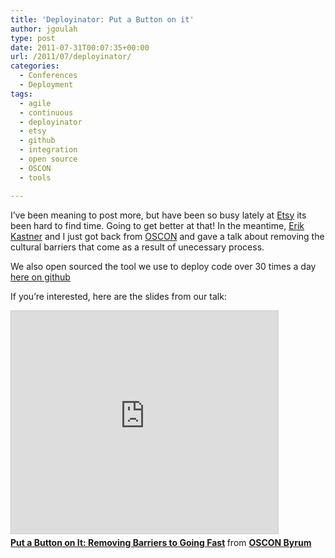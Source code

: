```yaml
---
title: 'Deployinator: Put a Button on it'
author: jgoulah
type: post
date: 2011-07-31T00:07:35+00:00
url: /2011/07/deployinator/
categories:
  - Conferences
  - Deployment
tags:
  - agile
  - continuous
  - deployinator
  - etsy
  - github
  - integration
  - open source
  - OSCON
  - tools

---
```

I&#8217;ve been meaning to post more, but have been so busy lately at <a href="http://www.etsy.com/" target="_blank">Etsy</a> its been hard to find time. Going to get better at that! In the meantime, <a href="https://twitter.com/#!/kastner" target="_blank">Erik Kastner</a> and I just got back from <a href="http://www.oscon.com/oscon2011" target="_blank">OSCON</a> and gave a talk about removing the cultural barriers that come as a result of unecessary process.

We also open sourced the tool we use to deploy code over 30 times a day <a href="http://github.com/etsy/deployinator" target="_blank">here on github</a>

If you&#8217;re interested, here are the slides from our talk:

 <iframe src="https://www.slideshare.net/slideshow/embed_code/key/6bB8HIGUwlFOIO" width="427" height="356" frameborder="0" marginwidth="0" marginheight="0" scrolling="no" style="border:1px solid #CCC; border-width:1px; margin-bottom:5px; max-width: 100%;" allowfullscreen></iframe> 

<div style="margin-bottom:5px">
  <strong> <a href="https://www.slideshare.net/OReillyOSCON/put-a-button-on-it-removing-barriers-to-going-fast" title="Put a Button on It: Removing Barriers to Going Fast" target="_blank">Put a Button on It: Removing Barriers to Going Fast</a> </strong> from <strong><a href="http://www.slideshare.net/OReillyOSCON" target="_blank">OSCON Byrum</a></strong>
</div>
